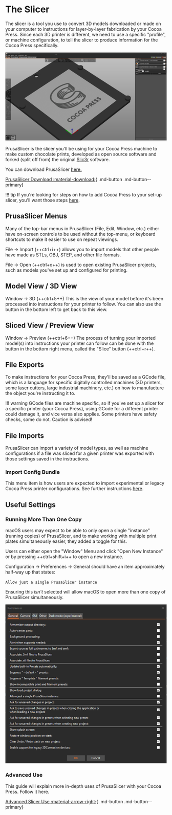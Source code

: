 # The Slicer

The slicer is a tool you use to convert 3D models downloaded or made on your computer to instructions for layer-by-layer fabrication by your Cocoa Press.  Since each 3D printer is different, we need to use a specific "profile", or machine configuration, to tell the slicer to produce information for the Cocoa Press specifically.

![](../img/101/slicer.png)

PrusaSlicer is the slicer you'll be using for your Cocoa Press machine to make custom chocolate prints, developed as open source software and forked (split off from) the original [Slic3r](https://slic3r.org/) software.

You can download PrusaSlicer [here.](https://www.prusa3d.com/page/prusaslicer_424/)


[PrusaSlicer Download :material-download:](https://www.prusa3d.com/page/prusaslicer_424/){ .md-button .md-button--primary}

!!! tip
    If you're looking for steps on how to add Cocoa Press to your set-up slicer, you'll want those steps [here](#).

## PrusaSlicer Menus

Many of the top-bar menus in PrusaSlicer (File, Edit, Window, etc.) either have on-screen controls to be used without the top-menu, or keyboard shortcuts to make it easier to use on repeat viewings.

File -> Import (++ctrl+i++) allows you to import models that other people have made as STLs, OBJ, STEP, and other file formats.

File -> Open (++ctrl+o++) is used to open existing PrusaSlicer projects, such as models you've set up and configured for printing.

## Model View / 3D View

Window -> 3D (++ctrl+5++)  This is the view of your model before it's been processed into instructions for your printer to follow.  You can also use the button in the bottom left to get back to this view.

## Sliced View / Preview View

Window -> Preview (++ctrl+6++) The process of turning your imported model(s) into instructions your printer can follow can be done with the button in the bottom right menu, called the "Slice" button (++ctrl+r++).  

## File Exports

To make instructions for your Cocoa Press, they'll be saved as a GCode file, which is a language for specific digitally controlled machines (3D printers, some laser cutters, large industrial machinery, etc.) on how to manufacture the object you're instructing it to.

!!! warning
    GCode files are machine specific, so if you've set up a slicer for a specific printer (your Cocoa Press), using GCode for a different printer could damage it, and vice versa also applies.  Some printers have safety checks, some do not.  Caution is advised!

## File Imports

PrusaSlicer can import a variety of model types, as well as machine configurations if a file was sliced for a given printer was exported with those settings saved in the instructions.

### Import Config Bundle

This menu item is how users are expected to import experimental or legacy Cocoa Press printer configurations.  See further instructions [here](#). <!-- TODO Add import config instructions -->

## Useful Settings

### Running More Than One Copy

macOS users may expect to be able to only open a single "instance" (running copies) of PrusaSlicer, and to make working with multiple print plates simultaneously easier, they added a toggle for this.

Users can either open the "Window" Menu and click "Open New Instance" or by pressing ++ctrl+shift+i++ to open a new instance.   

Configuration -> Preferences -> General should have an item approximately half-way up that states:

`Allow just a single PrusaSlicer instance`

Ensuring this *isn't* selected will allow macOS to open more than one copy of PrusaSlicer simultaneously.   

![](../img/printer/prusaslicer_pref_general.png)

### Advanced Use

This guide will explain more in-depth uses of PrusaSlicer with your Cocoa Press.  Follow it here.

[Advanced Slicer Use :material-arrow-right:](https://www.prusa3d.com/page/prusaslicer_424/){ .md-button .md-button--primary}
